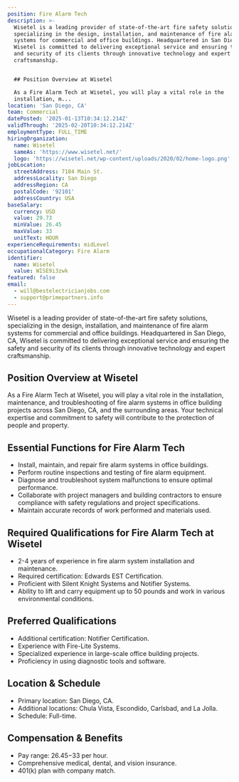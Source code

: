 ```yaml
---
position: Fire Alarm Tech
description: >-
  Wisetel is a leading provider of state-of-the-art fire safety solutions,
  specializing in the design, installation, and maintenance of fire alarm
  systems for commercial and office buildings. Headquartered in San Diego, CA,
  Wisetel is committed to delivering exceptional service and ensuring the safety
  and security of its clients through innovative technology and expert
  craftsmanship.


  ## Position Overview at Wisetel

  As a Fire Alarm Tech at Wisetel, you will play a vital role in the
  installation, m...
location: 'San Diego, CA'
team: Commercial
datePosted: '2025-01-13T10:34:12.214Z'
validThrough: '2025-02-20T10:34:12.214Z'
employmentType: FULL_TIME
hiringOrganization:
  name: Wisetel
  sameAs: 'https://www.wisetel.net/'
  logo: 'https://wisetel.net/wp-content/uploads/2020/02/home-logo.png'
jobLocation:
  streetAddress: 7184 Main St.
  addressLocality: San Diego
  addressRegion: CA
  postalCode: '92101'
  addressCountry: USA
baseSalary:
  currency: USD
  value: 29.73
  minValue: 26.45
  maxValue: 33
  unitText: HOUR
experienceRequirements: midLevel
occupationalCategory: Fire Alarm
identifier:
  name: Wisetel
  value: WISE9i3zwk
featured: false
email:
  - will@bestelectricianjobs.com
  - support@primepartners.info
---
```




Wisetel is a leading provider of state-of-the-art fire safety solutions, specializing in the design, installation, and maintenance of fire alarm systems for commercial and office buildings. Headquartered in San Diego, CA, Wisetel is committed to delivering exceptional service and ensuring the safety and security of its clients through innovative technology and expert craftsmanship.

## Position Overview at Wisetel
As a Fire Alarm Tech at Wisetel, you will play a vital role in the installation, maintenance, and troubleshooting of fire alarm systems in office building projects across San Diego, CA, and the surrounding areas. Your technical expertise and commitment to safety will contribute to the protection of people and property.

## Essential Functions for Fire Alarm Tech
- Install, maintain, and repair fire alarm systems in office buildings.
- Perform routine inspections and testing of fire alarm equipment.
- Diagnose and troubleshoot system malfunctions to ensure optimal performance.
- Collaborate with project managers and building contractors to ensure compliance with safety regulations and project specifications.
- Maintain accurate records of work performed and materials used.

## Required Qualifications for Fire Alarm Tech at Wisetel
- 2-4 years of experience in fire alarm system installation and maintenance.
- Required certification: Edwards EST Certification.
- Proficient with Silent Knight Systems and Notifier Systems.
- Ability to lift and carry equipment up to 50 pounds and work in various environmental conditions.

## Preferred Qualifications
- Additional certification: Notifier Certification.
- Experience with Fire-Lite Systems.
- Specialized experience in large-scale office building projects.
- Proficiency in using diagnostic tools and software.

## Location & Schedule
- Primary location: San Diego, CA.
- Additional locations: Chula Vista, Escondido, Carlsbad, and La Jolla.
- Schedule: Full-time.

## Compensation & Benefits
- Pay range: $26.45-$33 per hour.
- Comprehensive medical, dental, and vision insurance.
- 401(k) plan with company match.
